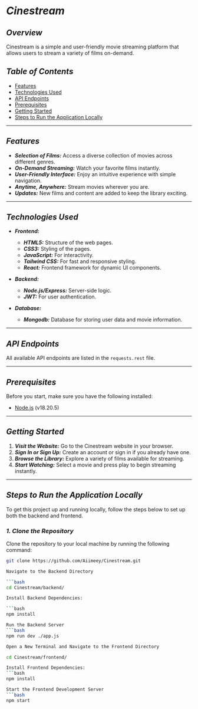 # _Cinestream_

## _Overview_

Cinestream is a simple and user-friendly movie streaming platform that allows users to stream a variety of films on-demand.

## _Table of Contents_

- [Features](#features)
- [Technologies Used](#technologies-used)
- [API Endpoints](#api-endpoints)
- [Prerequisites](#prerequisites)
- [Getting Started](#getting-started)
- [Steps to Run the Application Locally](#steps-to-run-the-application-locally)

---

## _Features_

- **_Selection of Films:_** Access a diverse collection of movies across different genres.
- **_On-Demand Streaming:_** Watch your favorite films instantly.
- **_User-Friendly Interface:_** Enjoy an intuitive experience with simple navigation.
- **_Anytime, Anywhere:_** Stream movies wherever you are.
- **_Updates:_** New films and content are added to keep the library exciting.

---

## _Technologies Used_

- **_Frontend:_**
  - **_HTML5:_** Structure of the web pages.
  - **_CSS3:_** Styling of the pages.
  - **_JavaScript:_** For interactivity.
  - **_Tailwind CSS:_** For fast and responsive styling.
  - **_React:_** Frontend framework for dynamic UI components.

- **_Backend:_**
  - **_Node.js/Express:_** Server-side logic.
  - **_JWT:_** For user authentication.

- **_Database:_**
  - **_Mongodb:_** Database for storing user data and movie information.

---

## _API Endpoints_

All available API endpoints are listed in the `requests.rest` file.

---

## _Prerequisites_

Before you start, make sure you have the following installed:

- [Node.js](https://nodejs.org/) (v18.20.5)

---

## _Getting Started_

1. **_Visit the Website:_** Go to the Cinestream website in your browser.
2. **_Sign In or Sign Up:_** Create an account or sign in if you already have one.
3. **_Browse the Library:_** Explore a variety of films available for streaming.
4. **_Start Watching:_** Select a movie and press play to begin streaming instantly.

---

## _Steps to Run the Application Locally_

To get this project up and running locally, follow the steps below to set up both the backend and frontend.

### _1. Clone the Repository_

Clone the repository to your local machine by running the following command:

```bash
git clone https://github.com/Aiimeey/Cinestream.git

Navigate to the Backend Directory

```bash
cd Cinestream/backend/

Install Backend Dependencies:

```bash
npm install

Run the Backend Server
```bash
npm run dev ./app.js

Open a New Terminal and Navigate to the Frontend Directory

cd Cinestream/frontend/

Install Frontend Dependencies:
```bash
npm install

Start the Frontend Development Server
```bash
npm start


